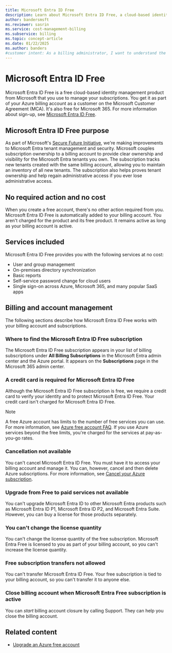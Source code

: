 ```yaml
---
title: Microsoft Entra ID Free
description: Learn about Microsoft Entra ID Free, a cloud-based identity management product included with your billing account, and how it helps manage your subscriptions.
author: bandersmsft
ms.reviewer: sasrin
ms.service: cost-management-billing
ms.subservice: billing
ms.topic: concept-article
ms.date: 01/22/2025
ms.author: banders
#customer intent: As a billing administrator, I want to understand the Microsoft Entra ID Free subscription so that I can manage my billing account and subscriptions.
---
```


# Microsoft Entra ID Free

Microsoft Entra ID Free is a free cloud-based identity management product from Microsoft that you use to manage your subscriptions. You get it as part of your Azure billing account as a customer on the Microsoft Customer Agreement (MCA). It's also free for Microsoft 365. For more information about sign-up, see [Microsoft Entra ID Free](https://www.microsoft.com/security/business/identity-access-management/microsoft-entra-id-free).

## Microsoft Entra ID Free purpose

As part of Microsoft's [Secure Future Initiative](https://www.microsoft.com/trust-center/security/secure-future-initiative), we're making improvements to Microsoft Entra tenant management and security. Microsoft couples subscription ownership to a billing account to provide clear ownership and visibility for the Microsoft Entra tenants you own. The subscription tracks new tenants created with the same billing account, allowing you to maintain an inventory of all new tenants. The subscription also helps proves tenant ownership and help regain administrative access if you ever lose administrative access.

## No required action and no cost

When you create a free account, there's no other action required from you. Microsoft Entra ID Free is automatically added to your billing account. You aren't charged for the product and its free product. It remains active as long as your billing account is active.

## Services included

Microsoft Entra ID Free provides you with the following services at no cost:

- User and group management
- On-premises directory synchronization
- Basic reports
- Self-service password change for cloud users
- Single sign-on across Azure, Microsoft 365, and many popular SaaS apps

## Billing and account management

The following sections describe how Microsoft Entra ID Free works with your billing account and subscriptions.

### Where to find the Microsoft Entra ID Free subscription

The Microsoft Entra ID Free subscription appears in your list of billing subscriptions under **All Billing Subscriptions** in the Microsoft Entra admin center and the Azure portal. It appears on the **Subscriptions** page in the Microsoft 365 admin center.

### A credit card is required for Microsoft Entra ID Free

Although the Microsoft Entra ID Free subscription is free, we require a credit card to verify your identity and to protect Microsoft Entra ID Free. Your credit card isn't charged for Microsoft Entra ID Free.

>[!NOTE]
>A free Azure account has limits to the number of free services you can use. For more information, see [Azure free account FAQ](https://azure.microsoft.com/free/free-account-faq/). If you use Azure services beyond the free limits, you're charged for the services at pay-as-you-go rates.

### Cancellation not available

You can't cancel Microsoft Entra ID Free. You must have it to access your billing account and manage it. You can, however, cancel and then delete Azure subscriptions. For more information, see [Cancel your Azure subscription](cancel-azure-subscription.md).

### Upgrade from Free to paid services not available

You can't upgrade Microsoft Entra ID to other Microsoft Entra products such as Microsoft Entra ID P1, Microsoft Entra ID P2, and Microsoft Entra Suite. However, you can buy a license for those products separately.

### You can't change the license quantity

You can't change the license quantity of the free subscription. Microsoft Entra Free is licensed to you as part of your billing account, so you can't increase the license quantity.

### Free subscription transfers not allowed

You can't transfer Microsoft Entra ID Free. Your free subscription is tied to your billing account, so you can't transfer it to anyone else.

### Close billing account when Microsoft Entra Free subscription is active

You can *start* billing account closure by calling Support. They can help you close the billing account.

## Related content

- [Upgrade an Azure free account](upgrade-azure-subscription.md)